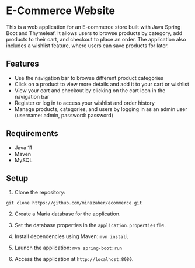 # E-Commerce Website

This is a web application for an E-commerce store built with Java Spring Boot and Thymeleaf. It allows users to browse products by category, add products to their cart, and checkout to place an order. The application also includes a wishlist feature, where users can save products for later.
## Features

- Use the navigation bar to browse different product categories
- Click on a product to view more details and add it to your cart or wishlist
- View your cart and checkout by clicking on the cart icon in the navigation bar
- Register or log in to access your wishlist and order history
- Manage products, categories, and users by logging in as an admin user (username: admin, password: password)

## Requirements

- Java 11
- Maven
- MySQL

## Setup

1. Clone the repository:
```
git clone https://github.com/minazaher/ecommerce.git
```

2. Create a Maria database for the application.

3. Set the database properties in the `application.properties` file.

4. Install dependencies using Maven: ```mvn install```

5. Launch the application: `mvn spring-boot:run`

6. Access the application at `http://localhost:8080`.



  
